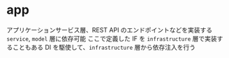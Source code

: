 # app

アプリケーションサービス層、REST API のエンドポイントなどを実装する
`service`, `model` 層に依存可能
ここで定義した IF を `infrastructure` 層で実装することもある
DI を駆使して、`infrastructure` 層から依存注入を行う
